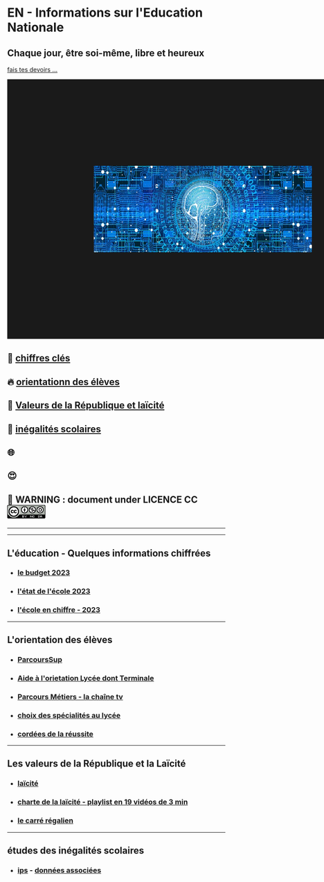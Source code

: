 # EN - Informations sur l'Education Nationale


Chaque jour, être soi-même, libre et heureux 
-------------------------------------------------------------------------------------------------------
[fais tes devoirs ...](https://youtu.be/i_KP1NuRj9w?si=cMvTXa6SX-B3S2At)

<a href="https://youtu.be/hB6bfw622fo" target="_blank"><img src="https://github.com/Math13Net/TS/blob/master/math_ts.jpg" alt="Math TS" width="600" height="200" border="200" /></a>

## 🌈 [chiffres clés](#stat)

## 🔥 [orientationn des élèves](#orientation)

## 🚀 [Valeurs de la République et laïcité](#republique)

## 👋 [inégalités scolaires](#inegalite)

## 🌐 

## 😍 

## 🔐 WARNING : document under LICENCE CC ![Licence CC](https://github.com/Math13Net/NSI-premiere/blob/master/licence%20CC.png)

------------------------------------------------------------------------------------------------
------------------------------------------------------------------------------------------------
## <a name="stat"></a> L'éducation - Quelques informations chiffrées
* ### [le budget 2023](https://www.budget.gouv.fr/budget-etat/ministere?ministere=62787)
* ### [l'état de l'école 2023](https://www.education.gouv.fr/l-etat-de-l-ecole-2023-379707#:~:text=L'%C3%A9tat%20de%20l'%C3%89cole%20est%20une%20publication%20annuelle%20de,tendances%20du%20syst%C3%A8me%20%C3%A9ducatif%20fran%C3%A7ais.)
* ### [l'école en chiffre - 2023](https://www.education.gouv.fr/l-education-nationale-en-chiffres-edition-2023-378943)

------------------------------------------------------------------------------------------------
## <a name="orientation"></a> L'orientation des élèves
* ### [ParcoursSup](https://eduscol.education.fr/2236/parcoursup-l-orientation-du-lycee-vers-l-enseignement-superieur)
* ### [Aide à l'orietation Lycée dont Terminale](https://eduscol.education.fr/document/3166/download)
* ### [Parcours Métiers - la chaîne tv](https://www.parcoursmetiers.tv/#)
* ### [choix des spécialités au lycée](https://www.education.gouv.fr/media/160923/download)
* ### [cordées de la réussite](https://eduscol.education.fr/809/les-cordees-de-la-reussite)

------------------------------------------------------------------------------------------------
## <a name="republique"></a> Les valeurs de la République et la Laïcité
* ### [laïcité](https://www.education.gouv.fr/la-laicite-l-ecole-12482)
* ### [charte de la laïcité - playlist en 19 vidéos de 3 min](https://www.youtube.com/playlist?list=PLjcV9PGUll75ySUZzlk7BVHCLWMxiVHE0)
* ### [le carré régalien](https://youtu.be/FfMUsDQrEnw?si=YHzZJgD8C1u2f5MY)

------------------------------------------------------------------------------------------------
## <a name="inegalite"></a> études des inégalités scolaires
* ### [ips](https://www.education.gouv.fr/l-indice-de-position-sociale-ips-357755) - [données associées](https://data.education.gouv.fr/explore/?sort=modified&q=IPS)





